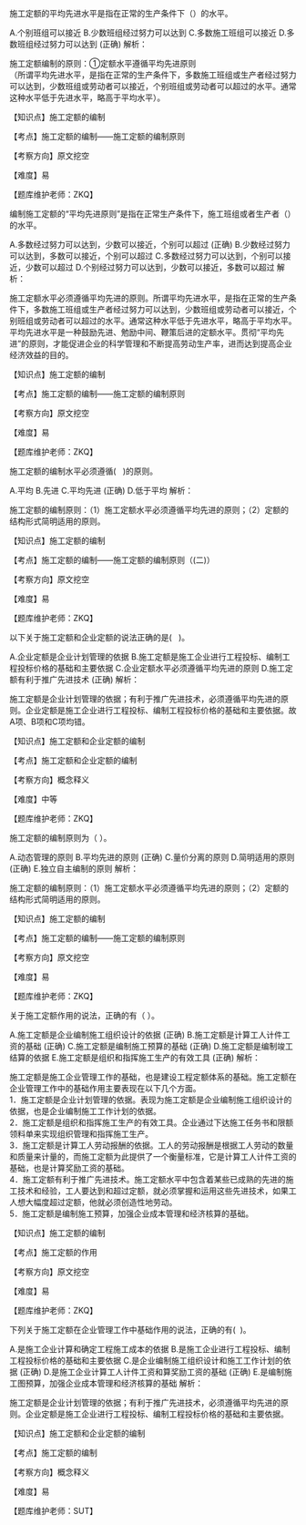<p>施工定额的平均先进水平是指在正常的生产条件下（）的水平。</p>
A.个别班组可以接近
B.少数班组经过努力可以达到
C.多数施工班组可以接近
D.多数班组经过努力可以达到  (正确)
解析：<p>施工定额编制的原则：①定额水平遵循平均先进原则<br/>（所谓平均先进水平，是指在正常的生产条件下，多数施工班组或生产者经过努力可以达到，少数班组或劳动者可以接近，个别班组或劳动者可以超过的水平。通常这种水平低于先进水平，略高于平均水平）。</p><p>【知识点】施工定额的编制</p><p>【考点】施工定额的编制——施工定额的编制原则</p><p>【考察方向】原文挖空</p><p>【难度】易</p><p>【题库维护老师：ZKQ】<br/></p>
<p>编制施工定额的“平均先进原则”是指在正常生产条件下，施工班组或者生产者（）的水平。</p>
A.多数经过努力可以达到，少数可以接近，个别可以超过  (正确)
B.少数经过努力可以达到，多数可以接近，个别可以超过
C.多数经过努力可以达到，个别可以接近，少数可以超过
D.个别经过努力可以达到，少数可以接近，多数可以超过
解析：<p>施工定额水平必须遵循平均先进的原则。所谓平均先进水平，是指在正常的生产条件下，多数施工班组或生产者经过努力可以达到，少数班组或劳动者可以接近，个别班组或劳动者可以超过的水平。通常这种水平低于先进水平，略高于平均水平。平均先进水平是一种鼓励先进、勉励中间、鞭策后进的定额水平。贯彻“平均先进”的原则，才能促进企业的科学管理和不断提高劳动生产率，进而达到提高企业经济效益的目的。</p><p>【知识点】施工定额的编制</p><p>【考点】施工定额的编制——施工定额的编制原则</p><p>【考察方向】原文挖空</p><p>【难度】易</p><p>【题库维护老师：ZKQ】</p>
<p>施工定额的编制水平必须遵循( &nbsp; )的原则。</p>
A.平均
B.先进
C.平均先进  (正确)
D.低于平均
解析：<p>施工定额的编制原则：（1）施工定额水平必须遵循平均先进的原则；（2）定额的结构形式简明适用的原则。</p><p>【知识点】施工定额的编制</p><p>【考点】施工定额的编制——施工定额的编制原则（(二)）</p><p>【考察方向】原文挖空</p><p>【难度】易</p><p>【题库维护老师：ZKQ】<br/></p>
<p>以下关于施工定额和企业定额的说法正确的是( &nbsp; )。</p>
A.企业定额是企业计划管理的依据
B.施工定额是施工企业进行工程投标、编制工程投标价格的基础和主要依据
C.企业定额水平必须遵循平均先进的原则
D.施工定额有利于推广先进技术  (正确)
解析：<p>施工定额是企业计划管理的依据；有利于推广先进技术，必须遵循平均先进的原则。企业定额是施工企业进行工程投标、编制工程投标价格的基础和主要依据。故A项、B项和C项均错。</p><p>【知识点】施工定额和企业定额的编制</p><p>【考点】施工定额和企业定额的编制</p><p>【考察方向】概念释义</p><p>【难度】中等</p><p>【题库维护老师：ZKQ】</p>
<p>施工定额的编制原则为（ ）。</p>
A.动态管理的原则
B.平均先进的原则  (正确)
C.量价分离的原则
D.简明适用的原则  (正确)
E.独立自主编制的原则
解析：<p>施工定额的编制原则：（1）施工定额水平必须遵循平均先进的原则；（2）定额的结构形式简明适用的原则。</p><p>【知识点】施工定额的编制</p><p>【考点】施工定额的编制——施工定额的编制原则</p><p>【考察方向】原文挖空</p><p>【难度】易</p><p>【题库维护老师：ZKQ】<br/></p>
<p>关于施工定额作用的说法，正确的有（ ）。</p>
A.施工定额是企业编制施工组织设计的依据  (正确)
B.施工定额是计算工人计件工资的基础  (正确)
C.施工定额是编制施工预算的基础  (正确)
D.施工定额是编制竣工结算的依据
E.施工定额是组织和指挥施工生产的有效工具  (正确)
解析：<p>施工定额是施工企业管理工作的基础，也是建设工程定额体系的基础。施工定额在企业管理工作中的基础作用主要表现在以下几个方面。 <br/>1．施工定额是企业计划管理的依据。表现为施工定额是企业编制施工组织设计的依据，也是企业编制施工工作计划的依据。 <br/>2．施工定额是组织和指挥施工生产的有效工具。企业通过下达施工任务书和限额领料单来实现组织管理和指挥施工生产。 <br/>3．施工定额是计算工人劳动报酬的依据。工人的劳动报酬是根据工人劳动的数量和质量来计量的，而施工定额为此提供了一个衡量标准，它是计算工人计件工资的基础，也是计算奖励工资的基础。<br/>4．施工定额有利于推广先进技术。施工定额水平中包含着某些已成熟的先进的施工技术和经验，工人要达到和超过定额，就必须掌握和运用这些先进技术，如果工人想大幅度超过定额，他就必须创造性地劳动。 <br/>5．施工定额是编制施工预算，加强企业成本管理和经济核算的基础。</p><p>【知识点】施工定额的编制</p><p>【考点】施工定额的作用</p><p>【考察方向】原文挖空</p><p>【难度】易</p><p>【题库维护老师：ZKQ】<br/></p>
<p>下列关于施工定额在企业管理工作中基础作用的说法，正确的有( &nbsp;)。</p>
A.是施工企业计算和确定工程施工成本的依据
B.是施工企业进行工程投标、编制工程投标价格的基础和主要依据
C.是企业编制施工组织设计和施工工作计划的依据  (正确)
D.是施工企业计算工人计件工资和算奖励工资的基础  (正确)
E.是编制施工图预算，加强企业成本管理和经济核算的基础
解析：<p>施工定额是企业计划管理的依据；有利于推广先进技术，必须遵循平均先进的原则。企业定额是施工企业进行工程投标、编制工程投标价格的基础和主要依据。</p><p>【知识点】施工定额和企业定额的编制</p><p>【考点】施工定额的编制</p><p>【考察方向】概念释义</p><p>【难度】易</p><p>【题库维护老师：SUT】</p>
